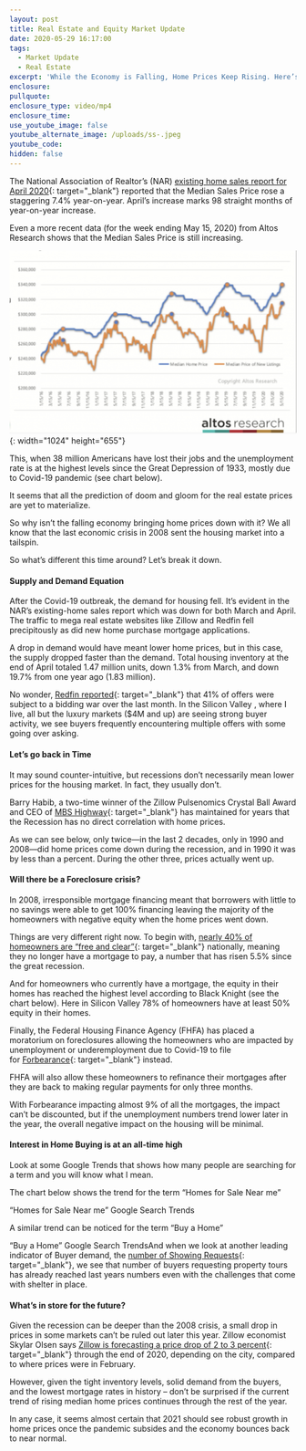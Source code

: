 ```yaml
---
layout: post
title: Real Estate and Equity Market Update
date: 2020-05-29 16:17:00
tags:
  - Market Update
  - Real Estate
excerpt: 'While the Economy is Falling, Home Prices Keep Rising. Here’s why.'
enclosure:
pullquote:
enclosure_type: video/mp4
enclosure_time:
use_youtube_image: false
youtube_alternate_image: /uploads/ss-.jpeg
youtube_code:
hidden: false
---
```


The National Association of Realtor’s (NAR)&nbsp;[existing home sales report for April 2020](https://www.nar.realtor/newsroom/existing-home-sales-wane-17-8-in-april){: target="_blank"}&nbsp;reported that the Median Sales Price rose a staggering 7.4% year-on-year. April’s increase marks 98 straight months of year-on-year increase.

Even a more recent data (for the week ending May 15, 2020) from Altos Research shows that the Median Sales Price is still increasing.

![](/uploads/1.png){: width="1024" height="655"}

This, when 38 million Americans have lost their jobs and the unemployment rate is at the highest levels since the Great Depression of 1933, mostly due to Covid-19 pandemic (see chart below).

It seems that all the prediction of doom and gloom for the real estate prices are yet to materialize.&nbsp;

So why isn’t the falling economy bringing home prices down with it? We all know that the last economic crisis in 2008 sent the housing market into a tailspin.

So what’s different this time around? Let’s break it down.

#### Supply and Demand Equation

After the Covid-19 outbreak, the demand for housing fell. It’s evident in the NAR’s existing-home sales report which was down for both March and April. The traffic to mega real estate websites like Zillow and Redfin fell precipitously as did new home purchase mortgage applications.

A drop in demand would have meant lower home prices, but in this case, the supply dropped faster than the demand. Total housing inventory at the end of April totaled 1.47 million units, down 1.3% from March, and down 19.7% from one year ago (1.83 million).

No wonder,&nbsp;[Redfin reported](http://press.redfin.com/news-releases/news-release-details/41-redfin-offers-faced-bidding-wars-late-april-early-may-amid/){: target="_blank"}&nbsp;that 41% of offers were subject to a bidding war over the last month. In the Silicon Valley , where I live, all but the luxury markets ($4M and up) are seeing strong buyer activity, we see buyers frequently encountering multiple offers with some going over asking.&nbsp;

#### Let’s go back in Time

It may sound counter-intuitive, but recessions don’t necessarily mean lower prices for the housing market. In fact, they usually don’t.

Barry Habib, a two-time winner of the Zillow Pulsenomics Crystal Ball Award and CEO of&nbsp;[MBS Highway](https://mbshighway.com/){: target="_blank"}&nbsp;has maintained for years that the Recession has no direct correlation with home prices.

As we can see below, only twice—in the last 2 decades, only in 1990 and 2008—did home prices come down during the recession, and in 1990 it was by less than a percent. During the other three, prices actually went up.

#### Will there be a Foreclosure crisis?

In 2008, irresponsible mortgage financing meant that borrowers with little to no savings were able to get 100% financing leaving the majority of the homeowners with negative equity when the home prices went down.

Things are very different right now. To begin with,&nbsp;[nearly 40% of homeowners are “free and clear”](https://www.forbes.com/sites/brendarichardson/2019/07/26/nearly-40-of-homes-in-the-us-are-free-and-clear-of-a-mortgage/#71315b1747c2){: target="_blank"}&nbsp;nationally, meaning they no longer have a mortgage to pay, a number that has risen 5.5% since the great recession.&nbsp;

And for homeowners who currently have a mortgage, the equity in their homes has reached the highest level according to Black Knight (see the chart below). Here in Silicon Valley 78% of homeowners have at least 50% equity in their homes.&nbsp;

Finally, the Federal Housing Finance Agency (FHFA) has placed a moratorium on foreclosures allowing the homeowners who are impacted by unemployment or underemployment due to Covid-19 to file for&nbsp;[Forbearance](https://www.mortgageblog.com/how-does-the-mortgage-payment-forbearance-plan-work/){: target="_blank"}&nbsp;instead.&nbsp;

FHFA will also allow these homeowners to refinance their mortgages after they are back to making regular payments for only three months.&nbsp;

With Forbearance impacting almost 9% of all the mortgages, the impact can’t be discounted, but if the unemployment numbers trend lower later in the year, the overall negative impact on the housing will be minimal.

#### Interest in Home Buying is at an all-time high

Look at some Google Trends that shows how many people are searching for a term and you will know what I mean.

The chart below shows the trend for the term “Homes for Sale Near me”

“Homes for Sale Near me” Google Search Trends

A similar trend can be noticed for the term “Buy a Home”

“Buy a Home” Google Search TrendsAnd when we look at another leading indicator of Buyer demand, the&nbsp;[number of Showing Requests](https://www.showingtime.com/impact-of-coronavirus/){: target="_blank"}, we see that number of buyers requesting property tours has already reached last years numbers even with the challenges that come with shelter in place.&nbsp;

#### What’s in store for the future?

Given the recession can be deeper than the 2008 crisis, a small drop in prices in some markets can’t be ruled out later this year. Zillow economist Skylar Olsen says&nbsp;[Zillow is forecasting a price drop of 2 to 3 percent](https://www.zillow.com/research/prices-sales-forecast-coronavirus-26975/){: target="_blank"}&nbsp;through the end of 2020, depending on the city, compared to where prices were in February.&nbsp;

However, given the tight inventory levels, solid demand from the buyers, and the lowest mortgage rates in history – don’t be surprised if the current trend of rising median home prices continues through the rest of the year.

In any case, it seems almost certain that 2021 should see robust growth in home prices once the pandemic subsides and the economy bounces back to near normal.